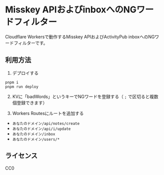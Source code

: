 # Misskey APIおよびinboxへのNGワードフィルター

Cloudflare Workersで動作するMisskey APIおよびActivityPub inboxへのNGワードフィルターです。

## 利用方法

1. デプロイする
  ```
  pnpm i
  pnpm run deploy
  ```

2. KVに「badWords」というキーでNGワードを登録する（ `;` で区切ると複数個登録できます）

3. Workers Routesにルートを追加する
  - `あなたのドメイン/api/notes/create`
  - `あなたのドメイン/api/i/update`
  - `あなたのドメイン/inbox`
  - `あなたのドメイン/users/*`

## ライセンス

CC0
